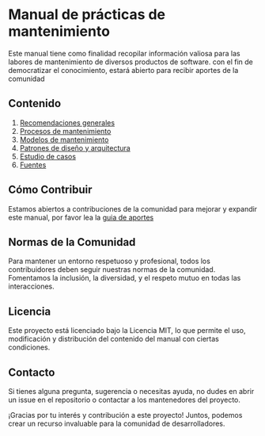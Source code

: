# Manual de prácticas de mantenimiento

Este manual tiene como finalidad recopilar información valiosa para las labores de mantenimiento de diversos productos de software.
con el fin de democratizar el conocimiento, estará abierto para recibir aportes de la comunidad

## Contenido

1. [Recomendaciones generales](./manualDeMantenimiento/recomendacionesGenerales.md)
2. [Procesos de mantenimiento](./manualDeMantenimiento/procesosMantenimiento.md)
3. [Modelos de mantenimiento](./manualDeMantenimiento/modelos.md)
4. [Patrones de diseño y arquitectura](./manualDeMantenimiento/patrones.md)
5. [Estudio de casos](./manualDeMantenimiento/casos.md)
6. [Fuentes](./manualDeMantenimiento/fuentes.md)

## Cómo Contribuir

Estamos abiertos a contribuciones de la comunidad para mejorar y expandir este manual, por favor lea la [guia de aportes](./manualDeMantenimiento/guiaAportes)

## Normas de la Comunidad
Para mantener un entorno respetuoso y profesional, todos los contribuidores deben seguir nuestras normas de la comunidad. Fomentamos la inclusión, la diversidad, y el respeto mutuo en todas las interacciones.

## Licencia
Este proyecto está licenciado bajo la Licencia MIT, lo que permite el uso, modificación y distribución del contenido del manual con ciertas condiciones.

## Contacto
Si tienes alguna pregunta, sugerencia o necesitas ayuda, no dudes en abrir un issue en el repositorio o contactar a los mantenedores del proyecto.

¡Gracias por tu interés y contribución a este proyecto! Juntos, podemos crear un recurso invaluable para la comunidad de desarrolladores.
